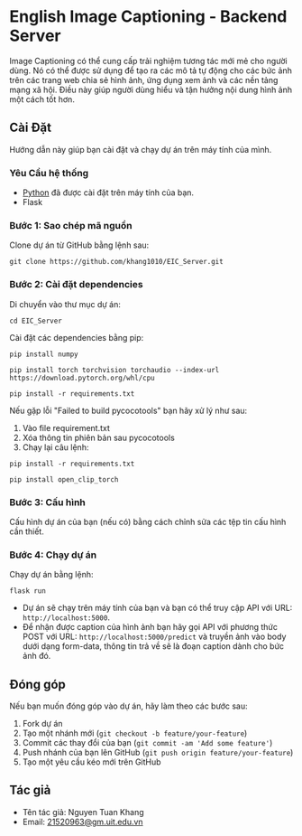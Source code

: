 # English Image Captioning - Backend Server

Image Captioning có thể cung cấp trải nghiệm tương tác mới mẻ cho người dùng. Nó có thể được sử dụng để tạo ra các mô tả tự động cho các bức ảnh trên các trang web chia sẻ hình ảnh, ứng dụng xem ảnh và các nền tảng mạng xã hội. Điều này giúp người dùng hiểu và tận hưởng nội dung hình ảnh một cách tốt hơn.

## Cài Đặt

Hướng dẫn này giúp bạn cài đặt và chạy dự án trên máy tính của mình.

### Yêu Cầu hệ thống

- [Python](https://www.python.org) đã được cài đặt trên máy tính của bạn.
- Flask

### Bước 1: Sao chép mã nguồn

Clone dự án từ GitHub bằng lệnh sau:

```shell
git clone https://github.com/khang1010/EIC_Server.git
```

### Bước 2: Cài đặt dependencies

Di chuyển vào thư mục dự án:

```shell
cd EIC_Server
```

Cài đặt các dependencies bằng pip:

```shell
pip install numpy
```
```shell
pip install torch torchvision torchaudio --index-url https://download.pytorch.org/whl/cpu
```
```shell
pip install -r requirements.txt
```
Nếu gặp lỗi "Failed to build pycocotools" bạn hãy xử lý như sau:
1. Vào file requirement.txt
2. Xóa thông tin phiên bản sau pycocotools
3. Chạy lại câu lệnh:
```shell
pip install -r requirements.txt
```

```shell
pip install open_clip_torch
```

### Bước 3: Cấu hình

Cấu hình dự án của bạn (nếu có) bằng cách chỉnh sửa các tệp tin cấu hình cần thiết.

### Bước 4: Chạy dự án

Chạy dự án bằng lệnh:

```shell
flask run
```

- Dự án sẽ chạy trên máy tính của bạn và bạn có thể truy cập API với URL: `http://localhost:5000`.
- Để nhận được caption của hình ảnh bạn hãy gọi API với phương thức POST với URL: `http://localhost:5000/predict` và truyền ảnh vào body dưới dạng form-data, thông tin trả về sẽ là đoạn caption dành cho bức ảnh đó.
## Đóng góp

Nếu bạn muốn đóng góp vào dự án, hãy làm theo các bước sau:

1. Fork dự án
2. Tạo một nhánh mới (`git checkout -b feature/your-feature`)
3. Commit các thay đổi của bạn (`git commit -am 'Add some feature'`)
4. Push nhánh của bạn lên GitHub (`git push origin feature/your-feature`)
5. Tạo một yêu cầu kéo mới trên GitHub

## Tác giả

- Tên tác giả: Nguyen Tuan Khang
- Email: 21520963@gm.uit.edu.vn
